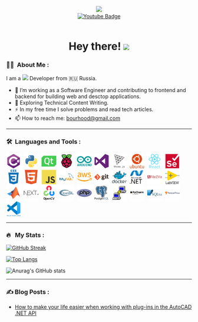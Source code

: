 <div id="header" align="center">
  <img src="https://media.giphy.com/media/dX7VYZdd4t20rTyRpY/giphy.gif" width="155"/>
  
  <div id="badges" align="center">
    <a href="https://www.youtube.com/BouRHooD">
      <img src="https://img.shields.io/badge/YouTube-red?style=for-the-badge&logo=youtube&logoColor=white" alt="Youtube Badge"/>
    </a>
  </div>
  
  <img src="https://komarev.com/ghpvc/?username=BouRHooD&style=flat-square&color=blue" alt=""/>
</div>

<h1 align="center">
  Hey there!
  <img src="https://media.giphy.com/media/hvRJCLFzcasrR4ia7z/giphy.gif" width="30px"/>
</h1>

### :man_technologist: &nbsp;About Me :

I am a <img src="https://media.giphy.com/media/WUlplcMpOCEmTGBtBW/giphy.gif" width="30"> Developer from 🇷🇺 Russia.

- 🔭 I’m working as a Software Engineer and contributing to frontend and backend for building web and desctop applications.
- 🌱 Exploring Technical Content Writing.
- ⚡ In my free time I solve problems and read tech articles.
- 📫 How to reach me: bourhood@gmail.com

---

### 🛠 &nbsp;Languages and Tools :

<p>
<img src="https://github.com/devicons/devicon/blob/master/icons/csharp/csharp-original.svg" title="C#" alt="C#" width="40" height="40"/>&nbsp;
<img src="https://github.com/devicons/devicon/blob/master/icons/python/python-original.svg" title="Python" alt="Python" width="40" height="40"/>&nbsp;
<img src="https://github.com/devicons/devicon/blob/master/icons/qt/qt-original.svg" title="Qt" alt="Qt" width="40" height="40"/>&nbsp;
<img src="https://github.com/devicons/devicon/blob/master/icons/raspberrypi/raspberrypi-original.svg" title="Raspberrypi" alt="Raspberrypi" width="40" height="40"/>&nbsp;
<img src="https://github.com/devicons/devicon/blob/master/icons/arduino/arduino-original-wordmark.svg" title="Arduino" alt="Arduino" width="40" height="40"/>&nbsp;
<img src="https://github.com/devicons/devicon/blob/master/icons/visualstudio/visualstudio-plain.svg" title="visualstudio" alt="visualstudio" width="40" height="40"/>&nbsp;
<img src="https://github.com/devicons/devicon/blob/master/icons/threejs/threejs-original-wordmark.svg" title="threejs" alt="threejs" width="40" height="40"/>&nbsp;
<img src="https://github.com/devicons/devicon/blob/master/icons/ubuntu/ubuntu-plain-wordmark.svg" title="Raspberrypi" alt="Raspberrypi" width="40" height="40"/>&nbsp;
<img src="https://github.com/devicons/devicon/blob/master/icons/react/react-original-wordmark.svg" title="React" alt="React" width="40" height="40"/>&nbsp;
<img src="https://github.com/devicons/devicon/blob/master/icons/selenium/selenium-original.svg" title="Selenium" alt="Selenium" width="40" height="40"/>&nbsp;
<img src="https://github.com/devicons/devicon/blob/master/icons/css3/css3-plain-wordmark.svg"  title="CSS3" alt="CSS" width="40" height="40"/>&nbsp;
<img src="https://github.com/devicons/devicon/blob/master/icons/html5/html5-original.svg" title="HTML5" alt="HTML" width="40" height="40"/>&nbsp;
<img src="https://github.com/devicons/devicon/blob/master/icons/javascript/javascript-original.svg" title="JavaScript" alt="JavaScript" width="40" height="40"/>&nbsp;
<img src="https://github.com/devicons/devicon/blob/master/icons/mysql/mysql-original-wordmark.svg" title="MySQL"  alt="MySQL" width="40" height="40"/>&nbsp;
<img src="https://github.com/devicons/devicon/blob/master/icons/amazonwebservices/amazonwebservices-plain-wordmark.svg" title="AWS" alt="AWS" width="40" height="40"/>&nbsp;
<img src="https://github.com/devicons/devicon/blob/master/icons/git/git-original-wordmark.svg" title="Git" **alt="Git" width="40" height="40"/>&nbsp;
<img src="https://github.com/devicons/devicon/blob/master/icons/docker/docker-original-wordmark.svg" title="docker" **alt="docker" width="40" height="40"/>&nbsp;
<img src="https://github.com/devicons/devicon/blob/master/icons/dot-net/dot-net-original-wordmark.svg" title="dot" **alt="dot" width="40" height="40"/>&nbsp;
<img src="https://github.com/devicons/devicon/blob/master/icons/filezilla/filezilla-plain-wordmark.svg" title="filezilla" **alt="filezilla" width="40" height="40"/>&nbsp;
<img src="https://github.com/devicons/devicon/blob/master/icons/labview/labview-original-wordmark.svg" title="labview" **alt="labview" width="40" height="40"/>&nbsp;
<img src="https://github.com/devicons/devicon/blob/master/icons/matlab/matlab-original.svg" title="matlab" **alt="matlab" width="40" height="40"/>&nbsp;
<img src="https://github.com/devicons/devicon/blob/master/icons/nextjs/nextjs-original-wordmark.svg" title="nextjs" **alt="nextjs" width="40" height="40"/>&nbsp;
<img src="https://github.com/devicons/devicon/blob/master/icons/opencv/opencv-original-wordmark.svg" title="opencv" **alt="opencv" width="40" height="40"/>&nbsp;
<img src="https://github.com/devicons/devicon/blob/master/icons/opengl/opengl-original.svg" title="opengl" **alt="opengl" width="40" height="40"/>&nbsp;
<img src="https://github.com/devicons/devicon/blob/master/icons/php/php-original.svg" title="php" **alt="php" width="40" height="40"/>&nbsp;
<img src="https://github.com/devicons/devicon/blob/master/icons/postgresql/postgresql-original-wordmark.svg" title="postgresql" **alt="postgresql" width="40" height="40"/>&nbsp;
<img src="https://github.com/devicons/devicon/blob/master/icons/putty/putty-original.svg" title="putty" **alt="putty" width="40" height="40"/>&nbsp;
<img src="https://github.com/devicons/devicon/blob/master/icons/pycharm/pycharm-original-wordmark.svg" title="pycharm" **alt="pycharm" width="40" height="40"/>&nbsp;
<img src="https://github.com/devicons/devicon/blob/master/icons/sqlite/sqlite-original-wordmark.svg" title="sqlite" **alt="sqlite" width="40" height="40"/>&nbsp;
<img src="https://github.com/devicons/devicon/blob/master/icons/tensorflow/tensorflow-original-wordmark.svg" title="tensorflow" **alt="tensorflow" width="40" height="40"/>&nbsp;
<img src="https://github.com/devicons/devicon/blob/master/icons/vscode/vscode-original-wordmark.svg" title="vscode" **alt="vscode" width="40" height="40"/>&nbsp;
</p>

---

### 🔥 &nbsp; My Stats :
[![GitHub Streak](http://github-readme-streak-stats.herokuapp.com?user=BouRHooD&theme=dark&background=000000)](https://git.io/streak-stats)

[![Top Langs](https://github-readme-stats.vercel.app/api/top-langs/?username=BouRHooD&layout=compact&theme=vision-friendly-dark&hide=Jupyter+Notebook,HTML)](https://github.com/anuraghazra/github-readme-stats)

![Anurag's GitHub stats](https://github-readme-stats.vercel.app/api?username=bourhood&hide=contribs,prs)

---

### ✍️ Blog Posts : 
<!-- BLOG-POST-LIST:START -->
- [How to make your life easier when working with plug-ins in the AutoCAD .NET API](https://habr.com/ru/sandbox/175936/)
<!-- BLOG-POST-LIST:END -->

<!--
**BouRHooD/BouRHooD** is a ✨ _special_ ✨ repository because its `README.md` (this file) appears on your GitHub profile.

Here are some ideas to get you started:

- 🔭 I’m currently working on ...
- 🌱 I’m currently learning ...
- 👯 I’m looking to collaborate on ...
- 🤔 I’m looking for help with ...
- 💬 Ask me about ...
- 📫 How to reach me: ...
- 😄 Pronouns: ...
- ⚡ Fun fact: ...
-->
